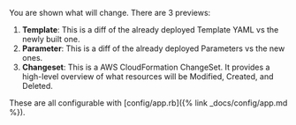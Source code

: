 You are shown what will change. There are 3 previews:

1. **Template**: This is a diff of the already deployed Template YAML vs the newly built one.
2. **Parameter**: This is a diff of the already deployed Parameters vs the new ones.
3. **Changeset**: This is a AWS CloudFormation ChangeSet. It provides a high-level overview of what resources will be Modified, Created, and Deleted.

These are all configurable with [config/app.rb]({% link _docs/config/app.md %}).
